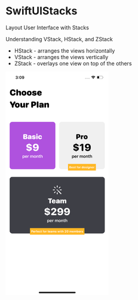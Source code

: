 # SwiftUIStacks

Layout User Interface with Stacks

Understanding VStack, HStack, and ZStack

  * HStack - arranges the views horizontally
  * VStack - arranges the views vertically
  * ZStack - overlays one view on top of the others

<img src="https://github.com/obadasemary/SwiftUIStacks/blob/master/Simulator%20Screen%20Shot%20-%20iPhone%2011%20Pro%20Max%20-%202020-07-07%20at%2003.09.35.png" alt="HTML5 Icon" width="276" height="598">
